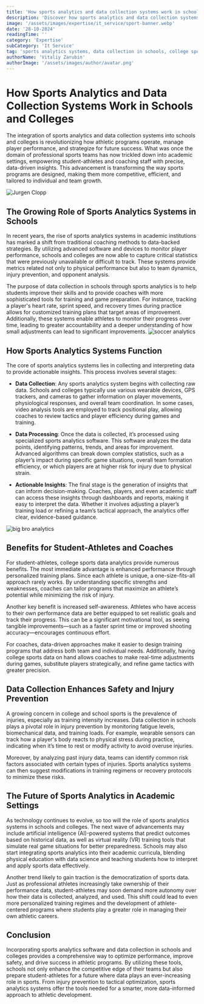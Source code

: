 ```yaml
---
title: 'How sports analytics and data collection systems work in schools and colleges'
description: 'Discover how sports analytics and data collection systems are transforming sports programmes in schools and colleges, improving performance and strategy through data-driven insights.'
image: '/assets/images/expertise/it_service/sport-banner.webp'
date: '28-10-2024'
readingTime: ''
category: 'Expertise'
subCategory: 'It Service'
tag: 'sports analytics systems, data collection in schools, college sports data, sports analytics software'
authorName: 'Vitaliy Zarubin'
authorImage: '/assets/images/author/avatar.png'
---
```


# How Sports Analytics and Data Collection Systems Work in Schools and Colleges

The integration of sports analytics and data collection systems into schools and colleges is revolutionizing how athletic programs operate, manage player performance, and strategize for future success. What was once the domain of professional sports teams has now trickled down into academic settings, empowering student-athletes and coaching staff with precise, data-driven insights. This advancement is transforming the way sports programs are designed, making them more competitive, efficient, and tailored to individual and team growth.

![Jurgen Clopp](https://imgur.com/AEYSwxG.jpeg)

## The Growing Role of Sports Analytics Systems in Schools

In recent years, the rise of sports analytics systems in academic institutions has marked a shift from traditional coaching methods to data-backed strategies. By utilizing advanced software and devices to monitor player performance, schools and colleges are now able to capture critical statistics that were previously unavailable or difficult to track. These systems provide metrics related not only to physical performance but also to team dynamics, injury prevention, and opponent analysis.

The purpose of data collection in schools through sports analytics is to help students improve their skills and to provide coaches with more sophisticated tools for training and game preparation. For instance, tracking a player's heart rate, sprint speed, and recovery times during practice allows for customized training plans that target areas of improvement. Additionally, these systems enable athletes to monitor their progress over time, leading to greater accountability and a deeper understanding of how small adjustments can lead to significant improvements.
![soccer analytics](https://imgur.com/3HJMvNt.jpg)

## How Sports Analytics Systems Function

The core of sports analytics systems lies in collecting and interpreting data to provide actionable insights. This process involves several stages:

- **Data Collection**: Any sports analytics system begins with collecting raw data. Schools and colleges typically use various wearable devices, GPS trackers, and cameras to gather information on player movements, physiological responses, and overall team coordination. In some cases, video analysis tools are employed to track positional play, allowing coaches to review tactics and player efficiency during games and training.

- **Data Processing**: Once the data is collected, it’s processed using specialized sports analytics software. This software analyzes the data points, identifying patterns, trends, and areas for improvement. Advanced algorithms can break down complex statistics, such as a player’s impact during specific game situations, overall team formation efficiency, or which players are at higher risk for injury due to physical strain.

- **Actionable Insights**: The final stage is the generation of insights that can inform decision-making. Coaches, players, and even academic staff can access these insights through dashboards and reports, making it easy to interpret the data. Whether it involves adjusting a player’s training load or refining a team’s tactical approach, the analytics offer clear, evidence-based guidance.

![big bro analytics](https://imgur.com/AdALASU.jpg)

## Benefits for Student-Athletes and Coaches

For student-athletes, college sports data analytics provide numerous benefits. The most immediate advantage is enhanced performance through personalized training plans. Since each athlete is unique, a one-size-fits-all approach rarely works. By understanding specific strengths and weaknesses, coaches can tailor programs that maximize an athlete’s potential while minimizing the risk of injury.

Another key benefit is increased self-awareness. Athletes who have access to their own performance data are better equipped to set realistic goals and track their progress. This can be a significant motivational tool, as seeing tangible improvements—such as a faster sprint time or improved shooting accuracy—encourages continuous effort.

For coaches, data-driven approaches make it easier to design training programs that address both team and individual needs. Additionally, having college sports data on hand allows coaches to make real-time adjustments during games, substitute players strategically, and refine game tactics with greater precision.

## Data Collection Enhances Safety and Injury Prevention

A growing concern in college and school sports is the prevalence of injuries, especially as training intensity increases. Data collection in schools plays a pivotal role in injury prevention by monitoring fatigue levels, biomechanical data, and training loads. For example, wearable sensors can track how a player's body reacts to physical stress during practice, indicating when it’s time to rest or modify activity to avoid overuse injuries.

Moreover, by analyzing past injury data, teams can identify common risk factors associated with certain types of injuries. Sports analytics systems can then suggest modifications in training regimens or recovery protocols to minimize these risks.

## The Future of Sports Analytics in Academic Settings

As technology continues to evolve, so too will the role of sports analytics systems in schools and colleges. The next wave of advancements may include artificial intelligence (AI)-powered systems that predict outcomes based on historical data, as well as virtual reality (VR) training tools that simulate real game situations for better preparedness. Schools may also start integrating sports analytics into their academic curricula, blending physical education with data science and teaching students how to interpret and apply sports data effectively.

Another trend likely to gain traction is the democratization of sports data. Just as professional athletes increasingly take ownership of their performance data, student-athletes may soon demand more autonomy over how their data is collected, analyzed, and used. This shift could lead to even more personalized training regimes and the development of athlete-centered programs where students play a greater role in managing their own athletic careers.

## Conclusion

Incorporating sports analytics software and data collection in schools and colleges provides a comprehensive way to optimize performance, improve safety, and drive success in athletic programs. By utilizing these tools, schools not only enhance the competitive edge of their teams but also prepare student-athletes for a future where data plays an ever-increasing role in sports. From injury prevention to tactical optimization, sports analytics systems offer the tools needed for a smarter, more data-informed approach to athletic development.
